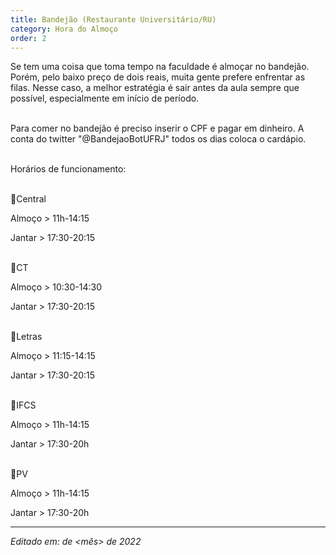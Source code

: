 ```yaml
---
title: Bandejão (Restaurante Universitário/RU)
category: Hora do Almoço
order: 2
---
```


<TEXTO>
Se tem uma coisa que toma tempo na faculdade é almoçar no bandejão. Porém, pelo baixo preço de dois reais, muita gente prefere enfrentar as filas. Nesse caso, a melhor estratégia é sair antes da aula sempre que possível, especialmente em início de período.
  
\
Para comer no bandejão é preciso inserir o CPF e pagar em dinheiro. A conta do twitter "@BandejaoBotUFRJ" todos os dias coloca o cardápio.

\
Horários de funcionamento:
  
\
📍Central
  
Almoço > 11h-14:15
  
Jantar > 17:30-20:15
  
\
📍CT
  
Almoço > 10:30-14:30
  
Jantar > 17:30-20:15
  
\
📍Letras
  
Almoço > 11:15-14:15
  
Jantar > 17:30-20:15
  
\
📍IFCS
  
Almoço > 11h-14:15
  
Jantar > 17:30-20h
  
\
📍PV
  
Almoço > 11h-14:15
  
Jantar > 17:30-20h
  
  
---

*Editado em: <dia> de <mês> de 2022*
